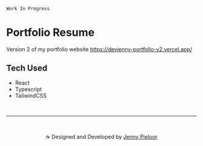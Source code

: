 `Work In Progress`

# Portfolio Resume
Version 2 of my portfolio website https://devjenny-portfolio-v2.vercel.app/

## Tech Used
- React
- Typescript
- TailwindCSS

<br>


***

<br>
<p align="center">☕ Designed and Developed by <a href="https://">Jenny Pieloor</a></p>
